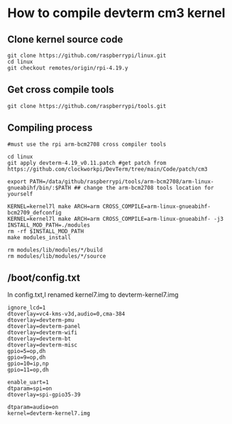 # How to compile devterm cm3 kernel

## Clone kernel source code 
```
git clone https://github.com/raspberrypi/linux.git  
cd linux
git checkout remotes/origin/rpi-4.19.y
```

## Get cross compile tools
```
git clone https://github.com/raspberrypi/tools.git
```

## Compiling process
```
#must use the rpi arm-bcm2708 cross compiler tools

cd linux
git apply devterm-4.19_v0.11.patch #get patch from https://github.com/clockworkpi/DevTerm/tree/main/Code/patch/cm3

export PATH=/data/github/raspberrypi/tools/arm-bcm2708/arm-linux-gnueabihf/bin/:$PATH ## change the arm-bcm2708 tools location for yourself

KERNEL=kernel7l make ARCH=arm CROSS_COMPILE=arm-linux-gnueabihf- bcm2709_defconfig
KERNEL=kernel7l make ARCH=arm CROSS_COMPILE=arm-linux-gnueabihf- -j3
INSTALL_MOD_PATH=./modules 
rm -rf $INSTALL_MOD_PATH
make modules_install

rm modules/lib/modules/*/build
rm modules/lib/modules/*/source

```

## /boot/config.txt

In config.txt,I renamed kernel7.img to devterm-kernel7.img

```
ignore_lcd=1
dtoverlay=vc4-kms-v3d,audio=0,cma-384
dtoverlay=devterm-pmu
dtoverlay=devterm-panel
dtoverlay=devterm-wifi
dtoverlay=devterm-bt
dtoverlay=devterm-misc
gpio=5=op,dh
gpio=9=op,dh
gpio=10=ip,np
gpio=11=op,dh

enable_uart=1
dtparam=spi=on
dtoverlay=spi-gpio35-39

dtparam=audio=on
kernel=devterm-kernel7.img
```

